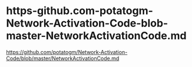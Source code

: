 # https-github.com-potatogm-Network-Activation-Code-blob-master-NetworkActivationCode.md
https://github.com/potatogm/Network-Activation-Code/blob/master/NetworkActivationCode.md
